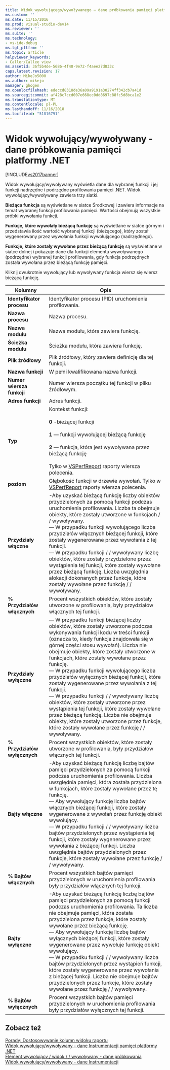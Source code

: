 ```yaml
---
title: Widok wywołującego/wywoływanego — dane próbkowania pamięci platformy .NET | Dokumentacja firmy Microsoft
ms.custom: ''
ms.date: 11/15/2016
ms.prod: visual-studio-dev14
ms.reviewer: ''
ms.suite: ''
ms.technology:
- vs-ide-debug
ms.tgt_pltfrm: ''
ms.topic: article
helpviewer_keywords:
- Caller/Callee view
ms.assetid: 36f5b4de-5686-4f40-9e72-f4aee27d833c
caps.latest.revision: 17
author: MikeJo5000
ms.author: mikejo
manager: ghogen
ms.openlocfilehash: edeccd8318de36a09a9191a30274ff342cb7a41d
ms.sourcegitcommit: af428c7ccd007e668ec0dd8697c88fc5d8bca1e2
ms.translationtype: MT
ms.contentlocale: pl-PL
ms.lasthandoff: 11/16/2018
ms.locfileid: "51816791"
---
```

# <a name="callercallee-view---net-memory-sampling-data"></a>Widok wywołujący/wywoływany - dane próbkowania pamięci platformy .NET
[!INCLUDE[vs2017banner](../includes/vs2017banner.md)]

Widok wywołujący/wywoływany wyświetla dane dla wybranej funkcji i jej funkcji nadrzędne i podrzędne profilowania pamięci .NET. Widok wywołujący/wywoływany zawiera trzy siatki.  
  
 **Bieżąca funkcja** są wyświetlane w siatce Środkowej i zawiera informacje na temat wybranej funkcji profilowania pamięci. Wartości obejmują wszystkie próbki wywołania funkcji.  
  
 **Funkcje, które wywołały bieżącą funkcję** są wyświetlane w siatce górnym i przedstawia ilość wartość wybranej funkcji (bieżącego), który został wygenerowany przez wywołania funkcji wywołującego (nadrzędnego).  
  
 **Funkcje, które zostały wywołane przez bieżącą funkcję** są wyświetlane w siatce dolnej i pokazuje dane dla funkcji elementu wywoływanego (podrzędne) wybranej funkcji profilowania, gdy funkcja podrzędnych została wywołana przez bieżącą funkcję pamięci.  
  
 Kliknij dwukrotnie wywołujący lub wywoływany funkcja wiersz się wiersz bieżącą funkcję.  
  
|Kolumny|Opis|  
|------------|-----------------|  
|**Identyfikator procesu**|Identyfikator procesu (PID) uruchomienia profilowania.|  
|**Nazwa procesu**|Nazwa procesu.|  
|**Nazwa modułu**|Nazwa modułu, która zawiera funkcję.|  
|**Ścieżka modułu**|Ścieżka modułu, która zawiera funkcję.|  
|**Plik źródłowy**|Plik źródłowy, który zawiera definicję dla tej funkcji.|  
|**Nazwa funkcji**|W pełni kwalifikowana nazwa funkcji.|  
|**Numer wiersza funkcji**|Numer wiersza początku tej funkcji w pliku źródłowym.|  
|**Adres funkcji**|Adres funkcji.|  
|**Typ**|Kontekst funkcji:<br /><br /> **0** -bieżącej funkcji<br /><br /> **1** — funkcji wywołującej bieżącą funkcję<br /><br /> **2** — funkcja, która jest wywoływana przez bieżącą funkcję<br /><br /> Tylko w [VSPerfReport](../profiling/vsperfreport.md) raporty wiersza polecenia.|  
|**poziom**|Głębokość funkcji w drzewie wywołań. Tylko w [VSPerfReport](../profiling/vsperfreport.md) raporty wiersza polecenia.|  
|**Przydziały włączne**|-Aby uzyskać bieżącą funkcję liczby obiektów przydzielonych za pomocą funkcji podczas uruchomienia profilowania. Liczba ta obejmuje obiekty, które zostały utworzone w funkcjach / / wywoływany.<br />— W przypadku funkcji wywołującego liczba przydziałów włącznych bieżącej funkcji, które zostały wygenerowane przez wywołania z tej funkcji.<br />— W przypadku funkcji / / wywoływany liczbę obiektów, które zostały przydzielone przez wystąpienia tej funkcji, które zostały wywołane przez bieżącą funkcję. Liczba uwzględnia alokacji dokonanych przez funkcje, które zostały wywołane przez funkcję / / wywoływany.|  
|**% Przydziałów włącznych**|Procent wszystkich obiektów, które zostały utworzone w profilowania, były przydziałów włącznych tej funkcji.|  
|**Przydziały wyłączne**|— W przypadku funkcji bieżącej liczby obiektów, które zostały utworzone podczas wykonywania funkcji kodu w treści funkcji (oznacza to, kiedy funkcja znajdowała się w górnej części stosu wywołań). Liczba nie obejmuje obiekty, które zostały utworzone w funkcjach, które zostały wywołane przez funkcję.<br />— W przypadku funkcji wywołującego liczba przydziałów wyłącznych bieżącej funkcji, które zostały wygenerowane przez wywołania z tej funkcji.<br />— W przypadku funkcji / / wywoływany liczbę obiektów, które zostały utworzone przez wystąpienia tej funkcji, które zostały wywołane przez bieżącą funkcję. Liczba nie obejmuje obiekty, które zostały utworzone przez funkcje, które zostały wywołane przez funkcję / / wywoływany.|  
|**% Przydziałów wyłącznych**|Procent wszystkich obiektów, które zostały utworzone w profilowania, były przydziałów włącznych tej funkcji.|  
|**Bajty włączne**|-Aby uzyskać bieżącą funkcję liczbę bajtów pamięci przydzielonych za pomocą funkcji podczas uruchomienia profilowania. Liczba uwzględnia pamięci, która została przydzielona w funkcjach, które zostały wywołane przez tę funkcję.<br />— Aby wywołujący funkcję liczba bajtów włącznych bieżącej funkcji, które zostały wygenerowane z wywołań przez funkcję obiekt wywołujący.<br />— W przypadku funkcji / / wywoływany liczba bajtów przydzielonych przez wystąpienia tej funkcji, które zostały wygenerowane przez wywołania z bieżącej funkcji. Liczba uwzględnia bajtów przydzielonych przez funkcje, które zostały wywołane przez funkcję / / wywoływany.|  
|**% Bajtów włącznych**|Procent wszystkich bajtów pamięci przydzielonych w uruchomienia profilowania były przydziałów włącznych tej funkcji.|  
|**Bajty wyłączne**|-Aby uzyskać bieżącą funkcję liczbę bajtów pamięci przydzielonych za pomocą funkcji podczas uruchomienia profilowania. Ta liczba nie obejmuje pamięci, która została przydzielona przez funkcje, które zostały wywołane przez bieżącą funkcję.<br />— Aby wywołujący funkcję liczbę bajtów wyłącznych bieżącej funkcji, które zostały wygenerowane przez wywołuje funkcję obiekt wywołujący.<br />— W przypadku funkcji / / wywoływany liczba bajtów przydzielonych przez wystąpień funkcji, które zostały wygenerowane przez wywołania z bieżącej funkcji. Liczba nie obejmuje bajtów przydzielonych przez funkcje, które zostały wywołane przez funkcję / / wywoływany.|  
|**% Bajtów wyłącznych**|Procent wszystkich bajtów pamięci przydzielonych w uruchomienia profilowania były przydziałów wyłącznych tej funkcji.|  
  
## <a name="see-also"></a>Zobacz też  
 [Porady: Dostosowywanie kolumn widoku raportu](../profiling/how-to-customize-report-view-columns.md)   
 [Widok wywołujący/wywoływany - dane Instrumentacji pamięci platformy .NET](../profiling/caller-callee-view-net-memory-instrumentation-data.md)   
 [Element wywołujący / widok / / wywoływany - dane próbkowania](../profiling/caller-callee-view-sampling-data.md)   
 [Widok wywołujący/wywoływany - dane Instrumentacji](../profiling/caller-callee-view-instrumentation-data.md)



